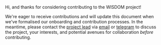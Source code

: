 Hi, and thanks for considering contributing to the WISDOM project! 

We're eager to receive contributions and will update this document when we've formalised our onboarding and contribution processes. In the meantime, please contact the [project lead](https://github.com/coopersmout) via [email](mailto:cooper@openheartmind.org) or [telegram](https://t.me/coopersmout) to discuss the project, your interests, and potential avenues for collaboration _before_ contributing. 
